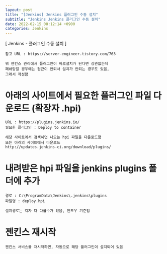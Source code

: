 ```yaml
---
layout: post
title: "[Jenkins] Jenkins 플러그인 수동 설치"
subtitle: "Jenkins Jenkins 플러그인 수동 설치"
date: 2022-02-15 08:12:14 +0900
categories: Jenkins
---
```

[ Jenkins - 플러그인 수동 설치 ]

	참고 URL : https://server-engineer.tistory.com/763
	
	뭐 젠킨스 관리에서 플러그인이 바로설치가 된다면 상관없는데
	폐쇄망일 경우에는 접근이 안되서 설치가 안되는 경우도 있음,
	그래서 작성함
	

# 아래의 사이트에서 필요한 플러그인 파일 다운로드 (확장자 .hpi)
	
	URL : https://plugins.jenkins.io/
	필요한 플러그인 : Deploy to container
	
	해당 사이트에서 검색하면 나오는 hpi 파일을 다운로드함
	또는 아래의 사이트에서 다운로드
	http://updates.jenkins-ci.org/download/plugins/

# 내려받은 hpi 파일을 jenkins plugins 폴더에 추가
	경로 : C:\ProgramData\Jenkins\.jenkins\plugins
	파일명 : deploy.hpi

	설치경로는 각자 다 다를수가 있음, 윈도우 기준임

# 젠킨스 재시작
	
	젠킨스 서비스를 재시작하면, 자동으로 해당 플러그인이 설치되어 있음
	
